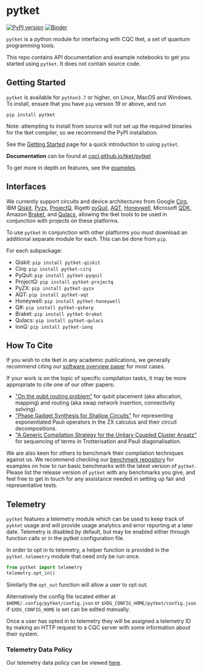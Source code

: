 # pytket

[![PyPI version](https://badge.fury.io/py/pytket.svg)](https://badge.fury.io/py/pytket)
[![Binder](https://mybinder.org/badge_logo.svg)](https://mybinder.org/v2/gh/CQCL/pytket/main?filepath=examples)

`pytket` is a python module for interfacing with CQC tket, a set of quantum programming tools.

This repo contains API documentation and example notebooks to get you started using `pytket`. It does not contain source code.

## Getting Started

``pytket`` is available for ``python3.7`` or higher, on Linux, MacOS and Windows.
To install, ensure that you have `pip` version 19 or above, and run

``pip install pytket``

Note: attempting to install from source will not set up the required binaries for the tket compiler, so we recommend the PyPI installation.

See the [Getting Started](https://cqcl.github.io/tket/pytket/api/getting_started.html) page for a quick introduction to using `pytket`.

**Documentation** can be found at [cqcl.github.io/tket/pytket](https://cqcl.github.io/tket/pytket/api)

To get more in depth on features, see the [examples](https://github.com/CQCL/pytket/tree/main/examples).

## Interfaces

We currently support circuits and device architectures from Google [Cirq](https://www.github.com/quantumlib/cirq), IBM [Qiskit](https://qiskit.org), [Pyzx](https://github.com/Quantomatic/pyzx), [ProjectQ](https://github.com/ProjectQ-Framework/ProjectQ), Rigetti [pyQuil](http://rigetti.com/forest), [AQT](https://www.aqt.eu/services/), [Honeywell](https://www.honeywell.com/en-us/company/quantum), Microsoft [QDK](https://docs.microsoft.com/en-us/quantum/), Amazon [Braket](https://aws.amazon.com/braket/), and [Qulacs](http://docs.qulacs.org/en/latest/#), allowing the tket tools to be used in conjunction with projects on these platforms.

To use `pytket` in conjunction with other platforms you must download an additional separate module for each.
This can be done from `pip`.

For each subpackage:

* Qiskit: ``pip install pytket-qiskit``
* Cirq: ``pip install pytket-cirq``
* PyQuil: ``pip install pytket-pyquil``
* ProjectQ: ``pip install pytket-projectq``
* PyZX: ``pip install pytket-pyzx``
* AQT: ``pip install pytket-aqt``
* Honeywell: ``pip install pytket-honeywell``
* Q#: ``pip install pytket-qsharp``
* Braket: ``pip install pytket-braket``
* Qulacs: ``pip install pytket-qulacs``
* IonQ: ``pip install pytket-ionq``

## How To Cite

If you wish to cite tket in any academic publications, we generally recommend citing our [software overview paper](https://doi.org/10.1088/2058-9565/ab8e92) for most cases.

If your work is on the topic of specific compilation tasks, it may be more appropriate to cite one of our other papers:

- ["On the qubit routing problem"](https://doi.org/10.4230/LIPIcs.TQC.2019.5) for qubit placement (aka allocation, mapping) and routing (aka swap network insertion, connectivity solving).
- ["Phase Gadget Synthesis for Shallow Circuits"](https://doi.org/10.4204/EPTCS.318.13) for representing exponentiated Pauli operators in the ZX calculus and their circuit decompositions.
- ["A Generic Compilation Strategy for the Unitary Coupled Cluster Ansatz"](https://arxiv.org/abs/2007.10515) for sequencing of terms in Trotterisation and Pauli diagonalisation.

We are also keen for others to benchmark their compilation techniques against us. We recommend checking our [benchmark repository](https://github.com/CQCL/tket_benchmarking) for examples on how to run basic benchmarks with the latest version of `pytket`. Please list the release version of `pytket` with any benchmarks you give, and feel free to get in touch for any assistance needed in setting up fair and representative tests.


## Telemetry
`pytket` features a telemetry module which can be used to keep track of `pyktet` usage and will provide usage analytics and error reporting at a later date. Telemetry is disabled by default, but may be enabled either through function calls or in the pytket configuration file.

In order to opt in to telemetry, a helper function is provided in the `pytket.telemetry` module that need only be run once.

```python
from pytket import telemetry
telemetry.opt_in()
```

Similarly the `opt_out` function will allow a user to opt out.

Alternatively the config file located either at `$HOME/.config/pytket/config.json` or `$XDG_CONFIG_HOME/pytket/config.json` if `$XDG_CONFIG_HOME` is set can be edited manually.

Once a user has opted in to telemetry they will be assigned a telemetry ID by making an HTTP request to a CQC server with some information about their system.

### Telemetry Data Policy

Our telemetry data policy can be viewed [here](https://cqcl.github.io/tket/pytket/api/telemetry_data_policy.html).
